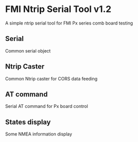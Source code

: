 # FMI Ntrip Serial Tool v1.2

A simple ntrip serial tool for FMI Px series comb board testing

## Serial

Common serial object

## Ntrip Caster

Common Ntrip caster for CORS data feeding

## AT command

Serial AT command for Px board control

## States display

Some NMEA information display

